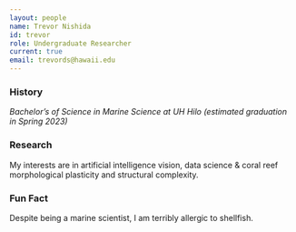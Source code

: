 ```yaml
---
layout: people
name: Trevor Nishida
id: trevor
role: Undergraduate Researcher
current: true
email: trevords@hawaii.edu
---
```


### History

*Bachelor’s of Science in Marine Science at UH Hilo (estimated graduation in Spring 2023)*

### Research

My interests are in artificial intelligence vision, data science & coral reef morphological plasticity and structural complexity.

### Fun Fact

Despite being a marine scientist, I am terribly allergic to shellfish.
